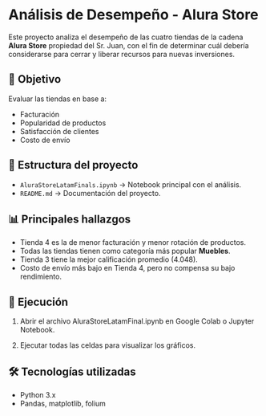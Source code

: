 
# Análisis de Desempeño - Alura Store

Este proyecto analiza el desempeño de las cuatro tiendas de la cadena **Alura Store** propiedad del Sr. Juan, con el fin de determinar cuál debería considerarse para cerrar y liberar recursos para nuevas inversiones.

## 📌 Objetivo
Evaluar las tiendas en base a:
- Facturación
- Popularidad de productos
- Satisfacción de clientes
- Costo de envío

## 📂 Estructura del proyecto
- `AluraStoreLatamFinals.ipynb` → Notebook principal con el análisis.
- `README.md` → Documentación del proyecto.

## 📊 Principales hallazgos
- Tienda 4 es la de menor facturación y menor rotación de productos.
- Todas las tiendas tienen como categoría más popular **Muebles**.
- Tienda 3 tiene la mejor calificación promedio (4.048).
- Costo de envío más bajo en Tienda 4, pero no compensa su bajo rendimiento.

## 🚀 Ejecución

1. Abrir el archivo AluraStoreLatamFinal.ipynb en Google Colab o Jupyter Notebook.

2. Ejecutar todas las celdas para visualizar los gráficos.

## 🛠 Tecnologías utilizadas
- Python 3.x
- Pandas, matplotlib, folium


